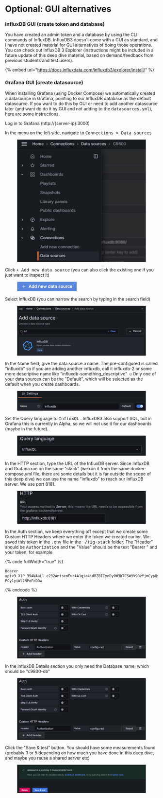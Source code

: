 # Optional: GUI alternatives

### InfluxDB GUI (create token and database)

You have created an admin token and a database by using the CLI commands of InfluxDB. InfluxDB3 doesn't come with a GUI as standard, and I have not created material for GUI alternatives of doing those operations. You can check out InfluxDB 3 Explorer (instructions might be included in a future update of this deep dive material, based on demand/feedback from previous students and test users).

{% embed url="https://docs.influxdata.com/influxdb3/explorer/install/" %}

### Grafana GUI (create datasource)

When installing Grafana (using Docker Compose) we automatically created a datasource in Grafana, pointing to our InfluxDB database as the default datasource. If you want to do this by GUI or need to add another datasource later (and want do do it by GUI and not adding to the <kbd>datasources.yml</kbd>), here are some instructions.&#x20;

Log in to Grafana (http://{server-ip}:3000)

In the menu on the left side, navigate to <kbd>Connections > Data sources</kbd>

<figure><img src="../../.gitbook/assets/image (95).png" alt=""><figcaption></figcaption></figure>

Click <kbd>+ Add new data source</kbd>  (you can also click the existing one if you just want to inspect it)

<figure><img src="../../.gitbook/assets/image (96).png" alt=""><figcaption></figcaption></figure>

Select InfluxDB (you can narrow the search by typing in the search field)

<figure><img src="../../.gitbook/assets/image (97).png" alt="" width="513"><figcaption></figcaption></figure>

In the Name field, give the data source a name. The pre-configured is called "influxdb" so if you are adding another influxdb, call it influxdb-2 or some more descriptive name like "influxdb-something\_descriptive" :relaxed:Only one of your data sources can be the "Default", which will be selected as the default when you create dashboards.

<figure><img src="../../.gitbook/assets/image (98).png" alt=""><figcaption></figcaption></figure>

Set the Query language to <kbd>InfluxQL</kbd> . InfluxDB3 also support SQL, but in Grafana this is currently in Alpha, so we will not use it for our dashboards (maybe in the future).

<figure><img src="../../.gitbook/assets/image (99).png" alt=""><figcaption></figcaption></figure>

In the HTTP section, type the URL of the InfluxDB server. Since InfluxDB and Grafana run on the same "stack" (we run it from the same docker-compose.yml file, there are some details but it is far outside the scope of this deep dive) we can use the name "influxdb" to reach our InfluxDB server. We use port 8181.

<figure><img src="../../.gitbook/assets/image (100).png" alt=""><figcaption></figcaption></figure>

In the Auth section, we keep everything off except that we create some Custom HTTP Headers where we enter the token we created earlier. We saved this token in the <kbd>.env</kbd> file in the <kbd>\~/tig-stack</kbd> folder. The "Header" should be <kbd>Authorization</kbd>  and the "Value" should be the text "Bearer " and your token, for example&#x20;

{% code fullWidth="true" %}
```
Bearer apiv3_X1P_39ANAaLl_e232AntsenEucAA1gia4idRZBIIynDy0W3W7CSW9V90zYjmCypQs9qB-PCy1yiWl2NPoFcDOw
```
{% endcode %}

<figure><img src="../../.gitbook/assets/image (101).png" alt=""><figcaption></figcaption></figure>

In the InfluxDB Details section you only need the Database name, which should be "c9800-db"

<figure><img src="../../.gitbook/assets/image (102).png" alt=""><figcaption></figcaption></figure>

Click the "Save & test" button. You should have some measurements found (probably 3 or 5 depending on how much you have done in this deep dive, and maybe you reuse a shared server etc)

<figure><img src="../../.gitbook/assets/image (103).png" alt=""><figcaption></figcaption></figure>



